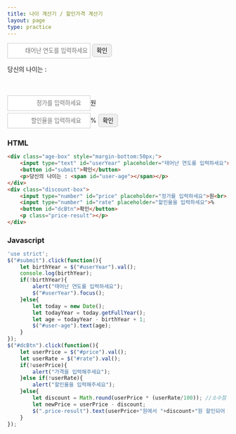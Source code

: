 ```yaml
---
title: 나이 계산기 / 할인가격 계산기
layout: page
type: practice
---
```


<script src="/js/jquery-3.5.1.min.js"></script>
<style>
    *{
        margin: 0;
        padding: 0;
    }
    input{
        border: 1px solid #ccc;
        height: 35px;
        padding: 0 5px;
        text-align: right;
    }
    button{
        width: 45px;
        height: 30px;
        border: 1px solid #ccc;
        border-radius: 5px;
    }
    #price{
        margin-bottom: 5px;
    }
</style>

<div class="age-box" style="margin-bottom:50px;">
        <input type="text" id="userYear" placeholder="태어난 연도를 입력하세요">
    <button id="submit">확인</button>
    <p>당신의 나이는 : <span id="user-age"></span></p>
</div>
<div class="discount-box">
    <input type="number" id="price" placeholder="정가를 입력하세요">원<br>
    <input type="number" id="rate" placeholder="할인율을 입력하세요">%
    <button id="dcBtn">확인</button>
    <p class="price-result"></p>
</div>
<script>
    'use strict';
    $("#submit").click(function(){
        let birthYear = $("#userYear").val();
        console.log(birthYear);
        if(!birthYear){
            alert("태어난 연도를 입력하세요");
            $("#userYear").focus();
        }else{
            let today = new Date();
            let todayYear = today.getFullYear();
            let age = todayYear - birthYear + 1;
            $("#user-age").text(age);
        }
    });
    $("#dcBtn").click(function(){
        let userPrice = $("#price").val();
        let userRate = $("#rate").val();
        if(!userPrice){
            alert("가격을 입력해주세요");
        }else if(!userRate){
            alert("할인율을 입력해주세요");
        }else{
            let discount = Math.round(userPrice * (userRate/100)); //소수점 아래 반올림
            let newPrice = userPrice - discount;
            $(".price-result").text(userPrice+"원에서 "+discount+"원 할인되어 "+newPrice+"원입니다.");
        }
    });
</script>

### HTML
```html
<div class="age-box" style="margin-bottom:50px;">
    <input type="text" id="userYear" placeholder="태어난 연도를 입력하세요">
    <button id="submit">확인</button>
    <p>당신의 나이는 : <span id="user-age"></span></p>
</div>
<div class="discount-box">
    <input type="number" id="price" placeholder="정가를 입력하세요">원<br>
    <input type="number" id="rate" placeholder="할인율을 입력하세요">%
    <button id="dcBtn">확인</button>
    <p class="price-result"></p>
</div>
```
### Javascript
```js
'use strict';
$("#submit").click(function(){
    let birthYear = $("#userYear").val();
    console.log(birthYear);
    if(!birthYear){
        alert("태어난 연도를 입력하세요");
        $("#userYear").focus();
    }else{
        let today = new Date();
        let todayYear = today.getFullYear();
        let age = todayYear - birthYear + 1;
        $("#user-age").text(age);
    }
});
$("#dcBtn").click(function(){
    let userPrice = $("#price").val();
    let userRate = $("#rate").val();
    if(!userPrice){
        alert("가격을 입력해주세요");
    }else if(!userRate){
        alert("할인율을 입력해주세요");
    }else{
        let discount = Math.round(userPrice * (userRate/100)); //소수점 아래 반올림
        let newPrice = userPrice - discount;
        $(".price-result").text(userPrice+"원에서 "+discount+"원 할인되어 "+newPrice+"원입니다.");
    }
});
```